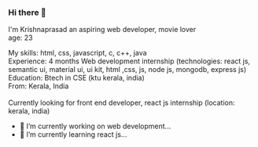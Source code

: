 ### Hi there 👋

I'm Krishnaprasad
an aspiring web developer, movie lover
<br>
age: 23
<br>

My skills: html, css, javascript, c, c++, java
<br>
Experience: 4 months Web development internship (technologies: react js, semantic ui, material ui, ui kit, html ,css, js, node js, mongodb, express js)
<br>
Education: Btech in CSE (ktu kerala, india)
<br>
From: Kerala, India
<br>
<br>
Currently looking for front end developer, react js internship (location: kerala, india)
<br>

- 🔭 I’m currently working on web development...
- 🌱 I’m currently learning react js...

